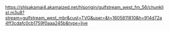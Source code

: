 https://shlsakamai4.akamaized.net/hlsorigin/gulfstream_west_fm_56/chunklist.m3u8?stream=gulfstream_west_mbr&cust=TVG&user=&t=1605811810&h=914d72a4ff3cdafc0cb1759f0aaa245b&type=live

